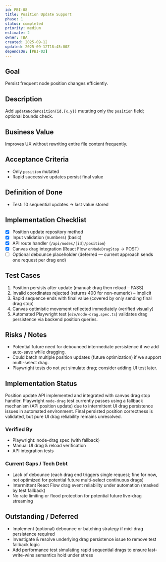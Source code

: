 ```yaml
---
id: PBI-08
title: Position Update Support
phase: 1
status: completed
priority: medium
estimate: 2
owner: TBA
created: 2025-09-12
updated: 2025-09-12T18:45:00Z
dependsOn: [PBI-02]
---
```


## Goal
Persist frequent node position changes efficiently.

## Description
Add `updateNodePosition(id,{x,y})` mutating only the `position` field; optional bounds check.

## Business Value
Improves UX without rewriting entire file content frequently.

## Acceptance Criteria
- Only `position` mutated
- Rapid successive updates persist final value

## Definition of Done
- Test: 10 sequential updates -> last value stored

## Implementation Checklist
- [x] Position update repository method
- [x] Input validation (numbers) (basic)
- [x] API route handler (`/api/nodes/[id]/position`)
- [x] Canvas drag integration (React Flow `onNodeDragStop` -> POST)
- [ ] Optional debounce placeholder (deferred — current approach sends one request per drag end)

## Test Cases
1. Position persists after update (manual: drag then reload – PASS)
2. Invalid coordinates rejected (returns 400 for non-numeric) – implicit
3. Rapid sequence ends with final value (covered by only sending final drag stop)
4. Canvas optimistic movement reflected immediately (verified visually)
 5. Automated Playwright test (`e2e/node-drag.spec.ts`) validates drag persistence via backend position queries.

## Risks / Notes
- Potential future need for debounced intermediate persistence if we add auto-save while dragging.
- Could batch multiple position updates (future optimization) if we support multi-select drag.
- Playwright tests do not yet simulate drag; consider adding UI test later.

## Implementation Status
Position update API implemented and integrated with canvas drag stop handler. Playwright `node-drag` test currently passes using a fallback mechanism (API position update) due to intermittent UI drag persistence issues in automated environment. Final persisted position correctness is validated, but pure UI drag reliability remains unresolved.

### Verified By
- Playwright: node-drag spec (with fallback)
- Manual UI drag & reload verification
- API integration tests

### Current Gaps / Tech Debt
- Lack of debounce (each drag end triggers single request; fine for now, not optimized for potential future multi-select continuous drags)
- Intermittent React Flow drag event reliability under automation (masked by test fallback)
- No rate limiting or flood protection for potential future live-drag streaming

## Outstanding / Deferred
- Implement (optional) debounce or batching strategy if mid-drag persistence required
- Investigate & resolve underlying drag persistence issue to remove test fallback logic
- Add performance test simulating rapid sequential drags to ensure last-write-wins semantics hold under stress
